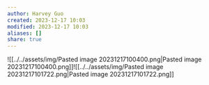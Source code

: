 ```yaml
---
author: Harvey Guo
created: 2023-12-17 10:03
modified: 2023-12-17 10:03
aliases: []
share: true
---
```


![[../../assets/img/Pasted image 20231217100400.png|Pasted image 20231217100400.png]]![[../../assets/img/Pasted image 20231217101722.png|Pasted image 20231217101722.png]]
